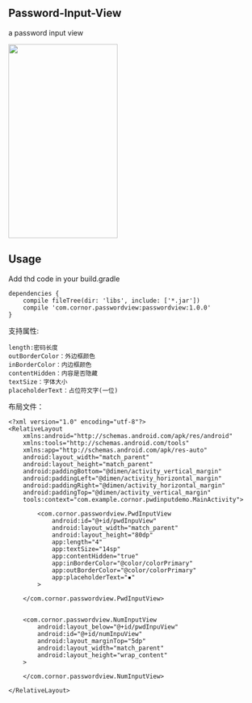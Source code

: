 Password-Input-View
----
a password input view

<img src="https://github.com/wangankang/PwdInputView/blob/master/Screenshot_20160619-095112.png" width="216" height="384"/>

**Usage**
----
Add thd code in your build.gradle

    dependencies {
        compile fileTree(dir: 'libs', include: ['*.jar'])
        compile 'com.cornor.passwordview:passwordview:1.0.0'
    }

支持属性:

    length:密码长度
    outBorderColor：外边框颜色
    inBorderColor：内边框颜色
    contentHidden：内容是否隐藏
    textSize：字体大小
    placeholderText：占位符文字(一位)


布局文件：

    <?xml version="1.0" encoding="utf-8"?>
    <RelativeLayout
        xmlns:android="http://schemas.android.com/apk/res/android"
        xmlns:tools="http://schemas.android.com/tools"
        xmlns:app="http://schemas.android.com/apk/res-auto"
        android:layout_width="match_parent"
        android:layout_height="match_parent"
        android:paddingBottom="@dimen/activity_vertical_margin"
        android:paddingLeft="@dimen/activity_horizontal_margin"
        android:paddingRight="@dimen/activity_horizontal_margin"
        android:paddingTop="@dimen/activity_vertical_margin"
        tools:context="com.example.cornor.pwdinputdemo.MainActivity">

            <com.cornor.passwordview.PwdInputView
                android:id="@+id/pwdInpuView"
                android:layout_width="match_parent"
                android:layout_height="80dp"
                app:length="4"
                app:textSize="14sp"
                app:contentHidden="true"
                app:inBorderColor="@color/colorPrimary"
                app:outBorderColor="@color/colorPrimary"
                app:placeholderText="▪"
            >

        </com.cornor.passwordview.PwdInputView>


        <com.cornor.passwordview.NumInputView
            android:layout_below="@+id/pwdInpuView"
            android:id="@+id/numInpuView"
            android:layout_marginTop="5dp"
            android:layout_width="match_parent"
            android:layout_height="wrap_content"
        >

        </com.cornor.passwordview.NumInputView>

    </RelativeLayout>




